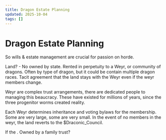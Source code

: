 ```yaml
---
title: Dragon Estate Planning
updated: 2025-10-04
tags: []
---
```


# Dragon Estate Planning

So wills & estate management are crucial for passion on horde.

Land? - No owned by state. Rented in perpetuity to a Weyr, or community of dragons. Often by type of dragon, but it could be contain multiple dragon races. Tacit agreement that the land stays with the Weyr even if the weyr members change.

Weyr are complex trust arrangements, there are dedicated people to managing this beaucracy. These have existed for millions of years, since the three progenitor worms created reality.

Each Weyr determines inheritance and voting bylaws for the membership. Some are very large, some are very small. In the event of no members in the weyr, the land reverts to the $Draconic_Council.

 If the . Owned by a family trust?
